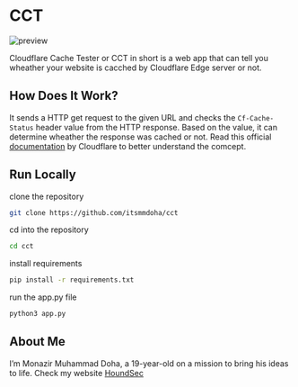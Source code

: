 # CCT

![preview](https://github.com/Itsmmdoha/cct/assets/70005698/2a6e09d5-e220-4a35-aadd-d0770321eae1)

Cloudflare Cache Tester or CCT in short is a web app that can tell you wheather your website is cacched by Cloudflare Edge server or not.

## How Does It Work?

It sends a HTTP get request to the given URL and checks the `Cf-Cache-Status` header value from the HTTP response. Based on the value, it can determine 
wheather the response was cached or not. Read this official [documentation](https://developers.cloudflare.com/cache/concepts/default-cache-behavior/) by Cloudflare to better understand the comcept.

## Run Locally

clone the repository

```bash
git clone https://github.com/itsmmdoha/cct
```
cd into the repository

```bash
cd cct
```
install requirements

```bash
pip install -r requirements.txt
```
run the app.py file

```bash
python3 app.py
```

## About Me

I’m Monazir Muhammad Doha, a 19-year-old on a mission to bring his ideas to life.
Check my website [HoundSec](https://houndsec.net/)

